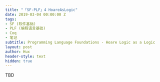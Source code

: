 ```yaml
---
title: "「SF-PLF」4 HoareAsLogic"
date: 2019-03-04 00:00:00 Z
tags:
- SF (软件基础)
- PLF (编程语言基础)
- Coq
- 笔记
subtitle: Programming Language Foundations - Hoare Logic as a Logic
layout: post
author: Hux
header-style: text
hidden: true
---
```


TBD
